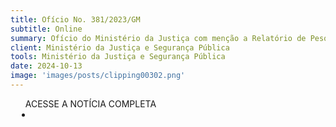 ```yaml
---
title: Ofício No. 381/2023/GM
subtitle: Online
summary: Ofício do Ministério da Justiça com menção a Relatório de Pesquisa
client: Ministério da Justiça e Segurança Pública
tools: Ministério da Justiça e Segurança Pública
date: 2024-10-13
image: 'images/posts/clipping00302.png'
---
```


<div class="post__share"><ul class="share__list list-reset">ACESSE A NOTÍCIA COMPLETA<li class="share__item" style="margin-left: 10px"><a class="share__link share__facebook" style="background: #fa5657" href="https://drive.google.com/file/d/1Omcj0LiegOBs5PnEDmrQeIexmsGEqkcZ/view?pli=1" title="Link" rel="nofolow"><i class="fa-solid fa-link"></i></a></li></ul></div>
<!-- <div class="gallery-box"><div class="gallery"><img src="/clipping/images/example-1.jpg" loading="lazy" alt="Project"><img src="/clipping/images/example-2.jpg" loading="lazy" alt="Project"></div><em>Gallery / <a href="https://www.freepik.com/" target="_blank">Freepic</a></em></div> -->
